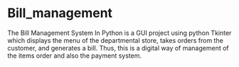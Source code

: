 # Bill_management
The Bill Management System In Python is a GUI project using python Tkinter which displays the menu of the departmental store, takes orders from the customer, and generates a bill. Thus, this is a digital way of management of the items order and also the payment system.
